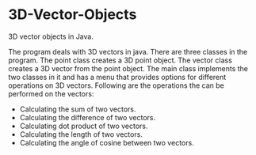# 3D-Vector-Objects
3D vector objects in Java.

The program deals with 3D vectors in java. There are three classes in the program. The point class creates a 3D point object. The vector class creates a 3D vector from the point object. The main class implements the two classes in it and has a menu that provides options for different operations on 3D vectors. Following are the operations the can be performed on the vectors:

- Calculating the sum of two vectors.
- Calculating the difference of two vectors.
- Calculating dot product of two vectors.
- Calculating the length of two vectors.
- Calculating the angle of cosine between two vectors.
